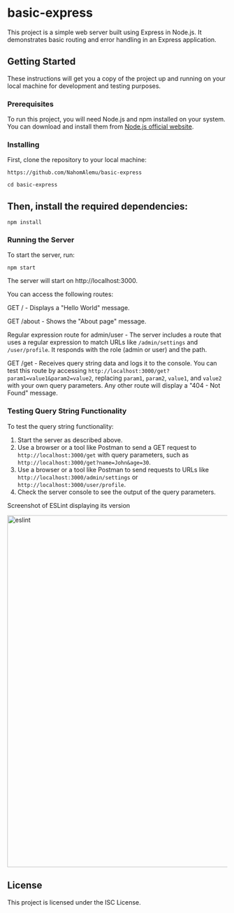# basic-express

This project is a simple web server built using Express in Node.js. It demonstrates basic routing and error handling in an Express application.

## Getting Started

These instructions will get you a copy of the project up and running on your local machine for development and testing purposes.

### Prerequisites

To run this project, you will need Node.js and npm installed on your system. You can download and install them from [Node.js official website](https://nodejs.org/).

### Installing

First, clone the repository to your local machine:

```
https://github.com/NahomAlemu/basic-express
```
```
cd basic-express
```

## Then, install the required dependencies:
```
npm install
```
### Running the Server

To start the server, run:
```
npm start
```
The server will start on http://localhost:3000. 

You can access the following routes:

GET / - Displays a "Hello World" message.


GET /about - Shows the "About page" message.

Regular expression route for admin/user - The server includes a route that uses a regular expression to match URLs like `/admin/settings` and `/user/profile`. It responds with the role (admin or user) and the path.


GET /get - Receives query string data and logs it to the console. You can test this route by accessing `http://localhost:3000/get?param1=value1&param2=value2`, replacing `param1`, `param2`, `value1`, and `value2` with your own query parameters.
Any other route will display a "404 - Not Found" message.

### Testing Query String Functionality

To test the query string functionality:
1. Start the server as described above.
2. Use a browser or a tool like Postman to send a GET request to `http://localhost:3000/get` with query parameters, such as `http://localhost:3000/get?name=John&age=30`.
3. Use a browser or a tool like Postman to send requests to URLs like `http://localhost:3000/admin/settings` or `http://localhost:3000/user/profile`.
4. Check the server console to see the output of the query parameters.


Screenshot of ESLint displaying its version

<img width="806" alt="eslint" src="https://github.com/NahomAlemu/basic-express/assets/55855783/ae8b2aa7-c5bf-4b48-9af5-9295cc91e6b4">


## License
This project is licensed under the ISC License.

